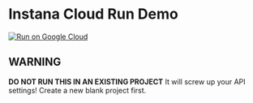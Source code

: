 # Instana Cloud Run Demo

[![Run on Google Cloud](https://deploy.cloud.run/button.svg)](https://ssh.cloud.google.com/cloudshell/editor?cloudshell_image=gcr.io%2Fgcr-demo-299017%2Fcloud-run-demo&shellonly=true)

##  WARNING

**DO NOT RUN THIS IN AN EXISTING PROJECT**
It will screw up your API settings!
Create a new blank project first.

